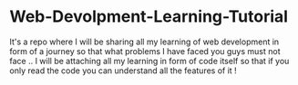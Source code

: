 # Web-Devolpment-Learning-Tutorial
It's a repo where I will be sharing all my learning of web development in form of a journey so that what problems I have faced you guys must not face .. I will be attaching all my learning in form of code itself so that if you only read the code you can understand all the features of it !
